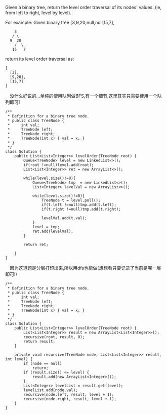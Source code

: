 Given a binary tree, return the level order traversal of its nodes' values. (ie, from left to right, level by level).

For example:
Given binary tree [3,9,20,null,null,15,7],
```
    3
   / \
  9  20
    /  \
   15   7
```
return its level order traversal as:
```
[
  [3],
  [9,20],
  [15,7]
]
```


&emsp;没什么好说的...单纯的使用队列做BFS,有一个细节,这里其实只需要使用一个队列即可!

```
/**
 * Definition for a binary tree node.
 * public class TreeNode {
 *     int val;
 *     TreeNode left;
 *     TreeNode right;
 *     TreeNode(int x) { val = x; }
 * }
 */
class Solution {
    public List<List<Integer>> levelOrder(TreeNode root) {
        Queue<TreeNode> level = new LinkedList<>();
        if(root !=null)level.add(root);
        List<List<Integer>> ret = new ArrayList<>();
        
        while(level.size()!=0){
            Queue<TreeNode> tmp  = new LinkedList<>();
            List<Integer> levelVal = new ArrayList<>();
            
            while(level.size()!=0){
                TreeNode t = level.poll();
                if(t.left !=null)tmp.add(t.left);
                if(t.right !=null)tmp.add(t.right);
                
                levelVal.add(t.val);
            }
            level = tmp;
            ret.add(levelVal);
        }
        
        return ret;
        
    }
}
```


&emsp;因为这道题是分层打印出来,所以用dfs也能做(想想看只要记录了当前是哪一层即可!)
```
/**
 * Definition for a binary tree node.
 * public class TreeNode {
 *     int val;
 *     TreeNode left;
 *     TreeNode right;
 *     TreeNode(int x) { val = x; }
 * }
 */
class Solution {
    public List<List<Integer>> levelOrder(TreeNode root) {
        List<List<Integer>> result = new ArrayList<List<Integer>>();
        recursive(root, result, 0);
        return result;
    }
    
    private void recursive(TreeNode node, List<List<Integer>> result, int level) {
        if (node == null)
            return;
        if (result.size() <= level) {
            result.add(new ArrayList<Integer>());
        }
        List<Integer> levelList = result.get(level);
        levelList.add(node.val);
        recursive(node.left, result, level + 1);
        recursive(node.right, result, level + 1);
    }
}
```